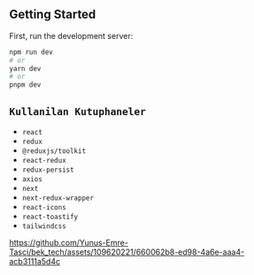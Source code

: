 
## Getting Started

First, run the development server:

```bash
npm run dev
# or
yarn dev
# or
pnpm dev
```

## `Kullanilan Kutuphaneler`

- `react`
- `redux`
- `@reduxjs/toolkit`
- `react-redux`
- `redux-persist`
- `axios`
- `next`
- `next-redux-wrapper`
- `react-icons`
- `react-toastify`
- `tailwindcss`

https://github.com/Yunus-Emre-Tasci/bek_tech/assets/109620221/660062b8-ed98-4a6e-aaa4-acb3111a5d4c

